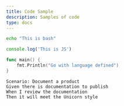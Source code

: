 ```yaml
---
title: Code Sample
description: Samples of code
type: docs
---
```


<!--
In certain instances a markdown viewer may not display due to
the '---' frontmatter block above. If you're one of those edge
cases enclose the frontmatter at the top of this file entirely
within a comment block just like this comment.
-->

```bash
echo "This is bash"
```

```javascript
console.log('This is JS')
```

```go
func main() {
    fmt.Println("Go with language defined")
}
```

```gherkin
Scenario: Document a product
Given there is documentation to publish
When I review the documentation
Then it will meet the Unicorn style
```
